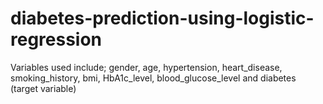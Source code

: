 # diabetes-prediction-using-logistic-regression
Variables used include; gender, age, hypertension, heart_disease, smoking_history, bmi, HbA1c_level, blood_glucose_level and diabetes (target variable)
